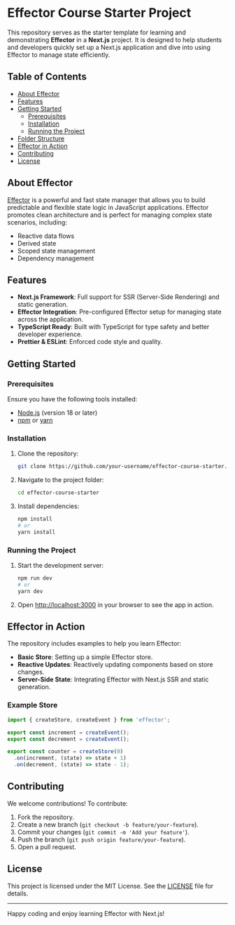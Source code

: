 # Effector Course Starter Project

This repository serves as the starter template for learning and demonstrating **Effector** in a **Next.js** project. It is designed to help students and developers quickly set up a Next.js application and dive into using Effector to manage state efficiently.

## Table of Contents

- [About Effector](#about-effector)
- [Features](#features)
- [Getting Started](#getting-started)
  - [Prerequisites](#prerequisites)
  - [Installation](#installation)
  - [Running the Project](#running-the-project)
- [Folder Structure](#folder-structure)
- [Effector in Action](#effector-in-action)
- [Contributing](#contributing)
- [License](#license)

## About Effector

[Effector](https://effector.dev/) is a powerful and fast state manager that allows you to build predictable and flexible state logic in JavaScript applications. Effector promotes clean architecture and is perfect for managing complex state scenarios, including:

- Reactive data flows
- Derived state
- Scoped state management
- Dependency management

## Features

- **Next.js Framework**: Full support for SSR (Server-Side Rendering) and static generation.
- **Effector Integration**: Pre-configured Effector setup for managing state across the application.
- **TypeScript Ready**: Built with TypeScript for type safety and better developer experience.
- **Prettier & ESLint**: Enforced code style and quality.

## Getting Started

### Prerequisites

Ensure you have the following tools installed:

- [Node.js](https://nodejs.org/) (version 18 or later)
- [npm](https://www.npmjs.com/) or [yarn](https://yarnpkg.com/)

### Installation

1. Clone the repository:
   ```bash
   git clone https://github.com/your-username/effector-course-starter.git
   ```

2. Navigate to the project folder:
   ```bash
   cd effector-course-starter
   ```

3. Install dependencies:
   ```bash
   npm install
   # or
   yarn install
   ```

### Running the Project

1. Start the development server:
   ```bash
   npm run dev
   # or
   yarn dev
   ```

2. Open [http://localhost:3000](http://localhost:3000) in your browser to see the app in action.

## Effector in Action

The repository includes examples to help you learn Effector:

- **Basic Store**: Setting up a simple Effector store.
- **Reactive Updates**: Reactively updating components based on store changes.
- **Server-Side State**: Integrating Effector with Next.js SSR and static generation.

### Example Store

```typescript
import { createStore, createEvent } from 'effector';

export const increment = createEvent();
export const decrement = createEvent();

export const counter = createStore(0)
  .on(increment, (state) => state + 1)
  .on(decrement, (state) => state - 1);
```

## Contributing

We welcome contributions! To contribute:

1. Fork the repository.
2. Create a new branch (`git checkout -b feature/your-feature`).
3. Commit your changes (`git commit -m 'Add your feature'`).
4. Push the branch (`git push origin feature/your-feature`).
5. Open a pull request.

## License

This project is licensed under the MIT License. See the [LICENSE](LICENSE) file for details.

---

Happy coding and enjoy learning Effector with Next.js!
